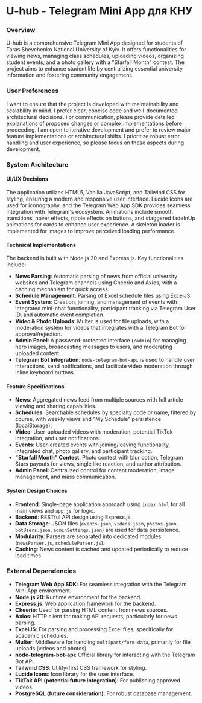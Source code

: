 # U-hub - Telegram Mini App для КНУ

### Overview
U-hub is a comprehensive Telegram Mini App designed for students of Taras Shevchenko National University of Kyiv. It offers functionalities for viewing news, managing class schedules, uploading videos, organizing student events, and a photo gallery with a "Starfall Month" contest. The project aims to enhance student life by centralizing essential university information and fostering community engagement.

### User Preferences
I want to ensure that the project is developed with maintainability and scalability in mind. I prefer clear, concise code and well-documented architectural decisions. For communication, please provide detailed explanations of proposed changes or complex implementations before proceeding. I am open to iterative development and prefer to review major feature implementations or architectural shifts. I prioritize robust error handling and user experience, so please focus on these aspects during development.

### System Architecture

#### UI/UX Decisions
The application utilizes HTML5, Vanilla JavaScript, and Tailwind CSS for styling, ensuring a modern and responsive user interface. Lucide Icons are used for iconography, and the Telegram Web App SDK provides seamless integration with Telegram's ecosystem. Animations include smooth transitions, hover effects, ripple effects on buttons, and staggered fadeInUp animations for cards to enhance user experience. A skeleton loader is implemented for images to improve perceived loading performance.

#### Technical Implementations
The backend is built with Node.js 20 and Express.js. Key functionalities include:
- **News Parsing**: Automatic parsing of news from official university websites and Telegram channels using Cheerio and Axios, with a caching mechanism for quick access.
- **Schedule Management**: Parsing of Excel schedule files using ExcelJS.
- **Event System**: Creation, joining, and management of events with integrated mini-chat functionality, participant tracking via Telegram User ID, and automatic event completion.
- **Video & Photo Uploads**: Multer is used for file uploads, with a moderation system for videos that integrates with a Telegram Bot for approval/rejection.
- **Admin Panel**: A password-protected interface (`/admin`) for managing hero images, broadcasting messages to users, and moderating uploaded content.
- **Telegram Bot Integration**: `node-telegram-bot-api` is used to handle user interactions, send notifications, and facilitate video moderation through inline keyboard buttons.

#### Feature Specifications
- **News**: Aggregated news feed from multiple sources with full article viewing and sharing capabilities.
- **Schedules**: Searchable schedules by specialty code or name, filtered by course, with weekly views and "My Schedule" persistence (localStorage).
- **Video**: User-uploaded videos with moderation, potential TikTok integration, and user notifications.
- **Events**: User-created events with joining/leaving functionality, integrated chat, photo gallery, and participant tracking.
- **"Starfall Month" Contest**: Photo contest with blur option, Telegram Stars payouts for views, single like reaction, and author attribution.
- **Admin Panel**: Centralized control for content moderation, image management, and mass communication.

#### System Design Choices
- **Frontend**: Single-page application approach using `index.html` for all main views and `app.js` for logic.
- **Backend**: RESTful API design using Express.js.
- **Data Storage**: JSON files (`events.json`, `videos.json`, `photos.json`, `botUsers.json`, `adminSettings.json`) are used for data persistence.
- **Modularity**: Parsers are separated into dedicated modules (`newsParser.js`, `scheduleParser.js`).
- **Caching**: News content is cached and updated periodically to reduce load times.

### External Dependencies

- **Telegram Web App SDK**: For seamless integration with the Telegram Mini App environment.
- **Node.js 20**: Runtime environment for the backend.
- **Express.js**: Web application framework for the backend.
- **Cheerio**: Used for parsing HTML content from news sources.
- **Axios**: HTTP client for making API requests, particularly for news parsing.
- **ExcelJS**: For parsing and processing Excel files, specifically for academic schedules.
- **Multer**: Middleware for handling `multipart/form-data`, primarily for file uploads (videos and photos).
- **node-telegram-bot-api**: Official library for interacting with the Telegram Bot API.
- **Tailwind CSS**: Utility-first CSS framework for styling.
- **Lucide Icons**: Icon library for the user interface.
- **TikTok API (potential future integration)**: For publishing approved videos.
- **PostgreSQL (future consideration)**: For robust database management.